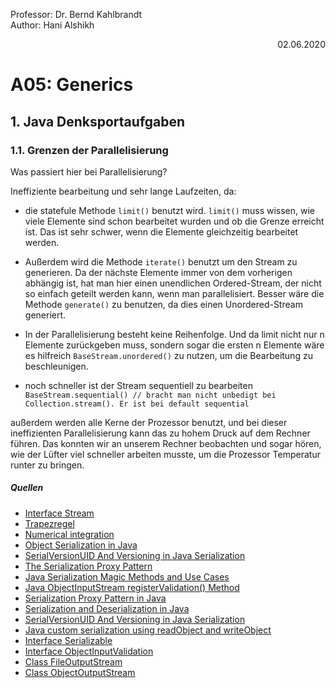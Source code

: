Professor: Dr. Bernd Kahlbrandt  
Author: Hani Alshikh
<div style="text-align: right">02.06.2020</div>

# A05: Generics

## 1. Java Denksportaufgaben

### 1.1. Grenzen der Parallelisierung

Was passiert hier bei Parallelisierung?

Ineffiziente bearbeitung und sehr lange Laufzeiten, da: 

- die statefule Methode ```limit()``` benutzt wird. ```limit()``` muss wissen, wie viele Elemente sind schon bearbeitet wurden und ob die Grenze erreicht ist. Das ist sehr schwer, wenn die Elemente gleichzeitig bearbeitet werden.

- Außerdem wird die Methode ```iterate()``` benutzt um den Stream zu generieren. Da der nächste Elemente immer von dem vorherigen abhängig ist, hat man hier einen unendlichen Ordered-Stream, der nicht so einfach geteilt werden kann, wenn man parallelisiert. Besser wäre die Methode ```generate()``` zu benutzen, da dies einen Unordered-Stream generiert.

- In der Parallelisierung besteht keine Reihenfolge. Und da limit nicht nur n Elemente zurückgeben muss, sondern sogar die ersten n Elemente wäre es hilfreich ```BaseStream.unordered()``` zu nutzen, um die Bearbeitung zu beschleunigen.

- noch schneller ist der Stream sequentiell zu bearbeiten ```BaseStream.sequential() // bracht man nicht unbedigt bei Collection.stream(). Er ist bei default sequential```

außerdem werden alle Kerne der Prozessor benutzt, und bei dieser ineffizienten Parallelisierung kann das zu hohem Druck auf dem Rechner führen. Das konnten wir an unserem Rechner beobachten und sogar hören, wie der Lüfter viel schneller arbeiten musste, um die Prozessor Temperatur runter zu bringen.
    
 

##### Quellen
- [Interface Stream<T>](https://docs.oracle.com/javase/8/docs/api/java/util/stream/Stream.html#collect-java.util.function.Supplier-java.util.function.BiConsumer-java.util.function.BiConsumer-)
- [Trapezregel](https://de.wikipedia.org/wiki/Trapezregel)
- [Numerical integration](https://planetcalc.com/5494/)
- [Object Serialization in Java](https://www.youtube.com/watch?v=6B6vp0jZnb0&t=0s)
- [SerialVersionUID And Versioning in Java Serialization](https://www.youtube.com/watch?v=4EQ8XJO7PBQ&t=0s)
- [The Serialization Proxy Pattern](https://blog.codefx.org/design/patterns/serialization-proxy-pattern/)
- [Java Serialization Magic Methods and Use Cases](https://dzone.com/articles/java-serialization-magic-methods-and-use-cases)
- [Java ObjectInputStream registerValidation() Method](https://www.javatpoint.com/java-objectinputstream-registervalidation-method)
- [Serialization Proxy Pattern in Java](https://www.netjstech.com/2017/04/serialization-proxy-pattern-in-java.html)
- [Serialization and Deserialization in Java](https://www.netjstech.com/2017/04/serialization-in-java.html)
- [SerialVersionUID And Versioning in Java Serialization](https://www.netjstech.com/2017/04/serialversionuid-and-versioning-in-java-serialization.html)
- [Java custom serialization using readObject and writeObject](https://howtodoinjava.com/java/serialization/custom-serialization-readobject-writeobject/)
- [Interface Serializable](https://docs.oracle.com/javase/8/docs/api/java/io/Serializable.html)
- [Interface ObjectInputValidation](https://docs.oracle.com/javase/8/docs/api/java/io/ObjectInputValidation.html)
- [Class FileOutputStream](https://docs.oracle.com/javase/8/docs/api/java/io/FileOutputStream.html)
- [Class ObjectOutputStream](https://docs.oracle.com/javase/8/docs/api/java/io/ObjectOutputStream.html)